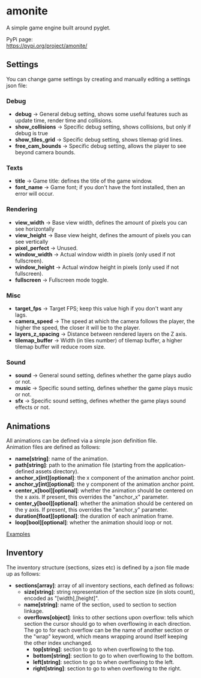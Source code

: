 # amonite
A simple game engine built around pyglet.</br>

PyPi page:</br>
https://pypi.org/project/amonite/

## Settings
You can change game settings by creating and manually editing a settings json file:</br>

### Debug
  * **debug** -> General debug setting, shows some useful features such as update time, render time and collisions.</br>
  * **show_collisions** -> Specific debug setting, shows collisions, but only if debug is true</br>
  * **show_tiles_grid** -> Specific debug setting, shows tilemap grid lines.</br>
  * **free_cam_bounds** -> Specific debug setting, allows the player to see beyond camera bounds.</br>

### Texts
  * **title** -> Game title: defines the title of the game window.</br>
  * **font_name** -> Game font; if you don't have the font installed, then an error will occur.</br>

### Rendering
  * **view_width** -> Base view width, defines the amount of pixels you can see horizontally</br>
  * **view_height** -> Base view height, defines the amount of pixels you can see vertically</br>
  * **pixel_perfect** -> Unused.</br>
  * **window_width** -> Actual window width in pixels (only used if not fullscreen).</br>
  * **window_height** -> Actual window height in pixels (only used if not fullscreen).</br>
  * **fullscreen** -> Fullscreen mode toggle.</br>

### Misc
  * **target_fps** -> Target FPS; keep this value high if you don't want any lags.</br>
  * **camera_speed** -> The speed at which the camera follows the player, the higher the speed, the closer it will be to the player.</br>
  * **layers_z_spacing** -> Distance between rendered layers on the Z axis.</br>
  * **tilemap_buffer** -> Width (in tiles number) of tilemap buffer, a higher tilemap buffer will reduce room size.</br>

### Sound
  * **sound** -> General sound setting, defines whether the game plays audio or not.</br>
  * **music** -> Specific sound setting, defines whether the game plays music or not.</br>
  * **sfx** -> Specific sound setting, defines whether the game plays sound effects or not.</br>

## Animations
All animations can be defined via a simple json definition file.</br>
Animation files are defined as follows:</br>
  * **name[string]**: name of the animation.</br>
  * **path[string]**: path to the animation file (starting from the application-defined assets directory).</br>
  * **anchor_x[int][optional]**: the x component of the animation anchor point.</br>
  * **anchor_y[int][optional]**: the y component of the animation anchor point.</br>
  * **center_x[bool][optional]**: whether the animation should be centered on the x axis. If present, this overrides the "anchor_x" parameter.</br>
  * **center_y[bool][optional]**: whether the animation should be centered on the y axis. If present, this overrides the "anchor_y" parameter.</br>
  * **duration[float][optional]**: the duration of each animation frame.</br>
  * **loop[bool][optional]**: whether the animation should loop or not.</br>

[Examples](/assets/sprites/iryo/animations)</br>

## Inventory
The inventory structure (sections, sizes etc) is defined by a json file made up as follows:
  * **sections[array]**: array of all inventory sections, each defined as follows:</br>
    * **size[string]**: string representation of the section size (in slots count), encoded as "[width],[height]".</br>
    * **name[string]**: name of the section, used to section to section linkage.</br>
    * **overflows[object]**: links to other sections upon overflow: tells which section the cursor should go to when overflowing in each direction. The go to for each overflow can be the name of another section or the "wrap" keyword, which means wrapping around itself keeping the other index unchanged.</br>
      * **top[string]**: section to go to when overflowing to the top.</br>
      * **bottom[string]**: section to go to when overflowing to the bottom.</br>
      * **left[string]**: section to go to when overflowing to the left.</br>
      * **right[string]**: section to go to when overflowing to the right.</br>